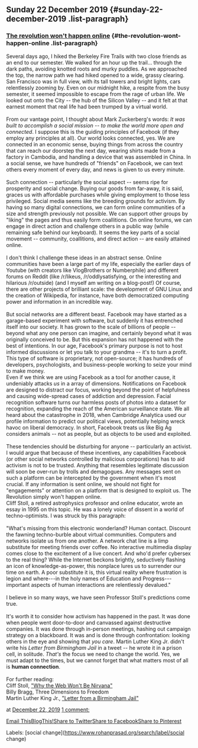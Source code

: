 ## Sunday 22 December 2019 {#sunday-22-december-2019 .list-paragraph}

### [The revolution won\'t happen online](https://www.rohanprasad.org/2019/12/the-revolution-wont-happen-online.html)  {#the-revolution-wont-happen-online .list-paragraph}

Several days ago, I hiked the Berkeley Fire Trails with two close
friends as an end to our semester. We walked for an hour up the trail...
through the dark paths, avoiding knotted roots and murky puddles. As we
approached the top, the narrow path we had hiked opened to a wide,
grassy clearing. San Francisco was in full view, with its tall towers
and bright lights, cars relentlessly zooming by. Even on our midnight
hike, a respite from the busy semester, it seemed impossible to escape
from the rage of urban life. We looked out onto the City -- the hub of
the Silicon Valley -- and it felt at that earnest moment that real life
had been trumped by a virtual world.\
\
From our vantage point, I thought about Mark Zuckerberg's words: *It was
built to accomplish a social mission -- to make the world more open and
connected*. I suppose this is the guiding principles of Facebook (if
they employ any principles at all). Our world looks connected, yes. We
are connected in an economic sense, buying things from across the
country that can reach our doorstep the next day, wearing shirts made
from a factory in Cambodia, and handling a device that was assembled in
China. In a social sense, we have hundreds of "friends" on Facebook, we
can text others every moment of every day, and news is given to us every
minute.\
\
Such connection -- particularly the social aspect -- seems ripe for
prosperity and social change. Buying our goods from far-away, it is
said, graces us with affordable purchases while giving employment to
those less privileged. Social media seems like the breeding grounds for
activism. By having so many digital connections, we can form online
communities of a size and strength previously not possible. We can
support other groups by "liking" the pages and thus easily form
coallitions. On online forums, we can engage in direct action and
challenge others in a public way (while remaining safe behind our
keyboard). It seems the key parts of a social movement -- community,
coallitions, and direct action -- are easily attained online.\
\
I don't think I challenge these ideas in an abstract sense. Online
communities have been a large part of my life, especially the earlier
days of Youtube (with creators like VlogBrothers or Numberphile) and
different forums on Reddit (like /r/likeus, /r/oddlysatisfying, or the
interesting and hilarious /r/outside) (and I myself am writing on a
blog-post!) Of course, there are other projects of brilliant scale: the
development of GNU Linux and the creation of Wikipedia, for instance,
have both democratized computing power and information in an incredible
way.\
\
But social networks are a different beast. Facebook may have started as
a garage-based experiment with software, but suddenly it has entrenched
itself into our society. It has grown to the scale of billions of people
-- beyond what any one person can imagine, and certainly beyond what it
was originally conceived to be. But this expansion has not happened with
the best of intentions. In our age, Facebook's primary purpose is not to
host informed discussions or let you talk to your grandma -- it's to
turn a profit. This type of software is proprietary, not open-source; it
has hundreds of developers, psychologists, and business-people working
to seize your mind to make money.\
Even if we think we are using Facebook as a tool for another cause, it
undeniably attacks *us* in a array of dimensions. Notifications on
Facebook are designed to distract our focus, working beyond the point of
helpfulness and causing wide-spread cases of addiction and depression.
Facial recognition software turns our harmless posts of photos into a
dataset for recognition, expanding the reach of the American
surveillance state. We all heard about the catastrophe in 2018, when
Cambridge Analytica used our profile information to predict our
political views, potentially helping wreck havoc on liberal democracy.
In short, Facebook treats us like Big Ag considers animals -- not as
people, but as objects to be used and exploited.\
\
These tendencies should be disturbing for anyone -- particularly an
activist. I would argue that because of these incentives, any
capabilities Facebook (or other social networks controlled by malicious
corporations) has to aid activism is not to be trusted. Anything that
resembles legitimate discussion will soon be over-run by trolls and
demagogues. Any messages sent on such a platform can be intercepted by
the government when it's most crucial. If any information is sent
online, we should not fight for "engagements" or attention on a platform
that is designed to exploit us. The Revolution simply won't happen
online.\
Cliff Stoll, a retired astrophysics professor and online educator, wrote
an essay in 1995 on this topic. He was a lonely voice of dissent in a
world of techno-optimists. I was struck by this paragraph:\
\
"What's missing from this electronic wonderland? Human contact. Discount
the fawning techno-burble about virtual communities. Computers and
networks isolate us from one another. A network chat line is a limp
substitute for meeting friends over coffee. No interactive multimedia
display comes close to the excitement of a live concert. And who'd
prefer cybersex to the real thing? While the Internet beckons brightly,
seductively flashing an icon of knowledge-as-power, this nonplace lures
us to surrender our time on earth. A poor substitute it is, this virtual
reality where frustration is legion and where---in the holy names of
Education and Progress---important aspects of human interactions are
relentlessly devalued."\
\
I believe in so many ways, we have seen Professor Stoll's predictions
come true.\
\
It's worth it to consider how activism has happened in the past. It was
done when people went door-to-door and canvassed against destructive
companies. It was done through in-person meetings, hashing out campaign
strategy on a blackboard. It was and is done through confrontation:
looking others in the eye and showing that *you care*. Martin Luther
King Jr. didn't write his *Letter from Birmingham Jail* in a tweet -- he
wrote it in a prison cell, in solitude. *That's* the focus we need to
change the world. Yes, we must adapt to the times, but we cannot forget
that what matters most of all is **human connection**.\
\
For further reading:\
Cliff Stoll, ["Why the Web Won't Be
Nirvana"](https://www.newsweek.com/clifford-stoll-why-web-wont-be-nirvana-185306)\
Billy Bragg, Three Dimensions to Freedom\
Martin Luther King Jr., ["Letter from a Birmingham
Jail"](https://www.africa.upenn.edu/Articles_Gen/Letter_Birmingham.html)

at [December 22,
2019](https://www.rohanprasad.org/2019/12/the-revolution-wont-happen-online.html)
[1
comment:](https://www.rohanprasad.org/2019/12/the-revolution-wont-happen-online.html#comment-form)

[Email
This](https://draft.blogger.com/share-post.g?blogID=597296393545314941&postID=7646352555297890953&target=email)[BlogThis!](https://draft.blogger.com/share-post.g?blogID=597296393545314941&postID=7646352555297890953&target=blog)[Share
to
Twitter](https://draft.blogger.com/share-post.g?blogID=597296393545314941&postID=7646352555297890953&target=twitter)[Share
to
Facebook](https://draft.blogger.com/share-post.g?blogID=597296393545314941&postID=7646352555297890953&target=facebook)[Share
to
Pinterest](https://draft.blogger.com/share-post.g?blogID=597296393545314941&postID=7646352555297890953&target=pinterest)

Labels: [social
change](https://www.rohanprasad.org/search/label/social change)

